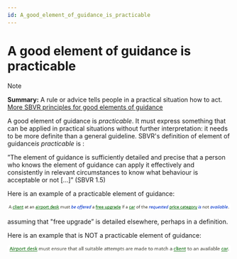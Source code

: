 ```yaml
---
id: A_good_element_of_guidance_is_practicable
---
```


# A good element of guidance is practicable

> [!NOTE]
> **Summary:**  A rule or advice tells people in a practical situation how to act.
> [More SBVR principles for good elements of guidance](/docs/Business%20rules/Good%20elements%20of%20guidance/Good%20elements%20of%20guidance.md)

A good element of guidance is *practicable*. It must express something that can be applied in practical situations without further interpretation: it needs to be more definite than a general guideline. SBVR's definition of element of guidance*is practicable* is :

”The element of guidance is sufficiently detailed and precise that a person who knows the element of guidance can apply it effectively and consistently in relevant circumstances to know what behaviour is acceptable or not [...]” (SBVR 1.5)

Here is an example of a practicable element of guidance:

![](./assets/126d8f34-9c8a-486d-bb21-442393f6a070.png)

assuming that "free upgrade” is detailed elsewhere, perhaps in a definition.

Here is an example that is NOT a practicable element of guidance:

![](./assets/01900bf2-f987-4ba5-a4ea-f4b19b202485.png)

 